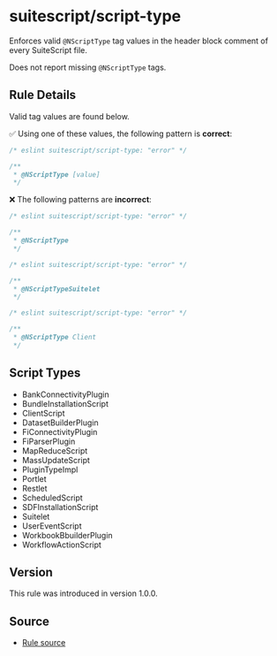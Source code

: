 # suitescript/script-type

Enforces valid `@NScriptType` tag values in the header block comment of every SuiteScript file.

Does not report missing `@NScriptType` tags.

## Rule Details

Valid tag values are found below.

:white_check_mark: Using one of these values, the following pattern is **correct**:

```js
/* eslint suitescript/script-type: "error" */

/**
 * @NScriptType [value]
 */
```

:x: The following patterns are **incorrect**:

```js
/* eslint suitescript/script-type: "error" */

/**
 * @NScriptType
 */
```

```js
/* eslint suitescript/script-type: "error" */

/**
 * @NScriptTypeSuitelet
 */
```

```js
/* eslint suitescript/script-type: "error" */

/**
 * @NScriptType Client
 */
```

## Script Types

- BankConnectivityPlugin
- BundleInstallationScript
- ClientScript
- DatasetBuilderPlugin
- FiConnectivityPlugin
- FiParserPlugin
- MapReduceScript
- MassUpdateScript
- PluginTypeImpl
- Portlet
- Restlet
- ScheduledScript
- SDFInstallationScript
- Suitelet
- UserEventScript
- WorkbookBbuilderPlugin
- WorkflowActionScript

## Version

This rule was introduced in version 1.0.0.

## Source

- [Rule source](../../lib/rules/script-type.js)
